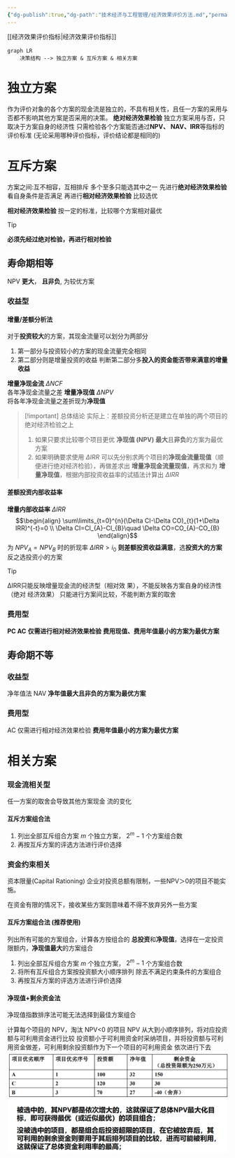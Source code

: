 ```yaml
---
{"dg-publish":true,"dg-path":"技术经济与工程管理/经济效果评价方法.md","permalink":"/技术经济与工程管理/经济效果评价方法/","dgPassFrontmatter":true,"noteIcon":"","created":"2024-04-16T13:01:27.456+08:00","updated":"2025-08-03T10:59:32.403+08:00"}
---
```


[[经济效果评价指标\|经济效果评价指标]]
```mermaid
graph LR
	决策结构 --> 独立方案 & 互斥方案 & 相关方案	
```
# 独立方案
作为评价对象的各个方案的现金流是独立的，不具有相关性，且任一方案的采用与否都不影响其他方案是否采用的决策。
**绝对经济效果检验**
独立方案采用与否，只取决于方案自身的经济性
	只需检验各个方案能否通过**NPV、 NAV、IRR**等指标的评价标准 (无论采用哪种评价指标，评价结论都是相同的)
# 互斥方案
方案之间:互不相容，互相排斥
多个至多只能选其中之一
先进行**绝对经济效果检验**
	看自身条件是否满足
再进行**相对经济效果检验**
	比较选优

**相对经济效果检验**
按一定的标准，比较哪个方案相对最优
>[!tip] 
**必须先经过绝对检验，再进行相对检验**
## 寿命期相等
NPV **更大**， **且非负**, 为较优方案
### 收益型
#### 增量/差额分析法
对于**投资较大**的方案，其现金流量可以划分为两部分
1. 第一部分与投资较小的方案的现金流量完全相同
2. 第二部分则是增量投资的收益
判断第二部分多**投入的资金能否带来满意的增量收益**

**增量净现金流**  $\Delta NCF$   
各年净现金流量之差
**增量净现值**   $\Delta NPV$   
将各年净现金流量之差折现为**净现值**

>[!important] 总体结论
>实际上：差额投资分析还是建立在单独的两个项目的绝对经济检验之上
>1. 如果只要求比较哪个项目更优
>	**净现值 (NPV) 最大**且**非负**的方案为最优方案
>2. 如果明确要求使用 $\Delta IRR$
>	可以先分别求两个项目的**净现金流量现值**（顺便进行绝对经济检验），再做差求出 **增量净现金流量现值**，再求和为 **增量净现值**，根据内部投资收益率的试插法计算出 $\Delta IR R$
>
#### 差额投资内部收益率
**增量内部收益率**  $\Delta IRR$  
$$\begin{align}
\sum\limits_{t=0}^{n}(\Delta CI-\Delta CO)_{t}(1+\Delta IRR)^{-t}=0 \\
\Delta CI=CI_{A}-CI_{B}\quad \Delta CO=CO_{A}-CO_{B}
\end{align}$$
为 $NPV_{A}=NPV_{B}$ 时的折现率
$\Delta IRR>i_{0}$
**则差额投资收益满意**，选**投资大的方案**
反之选投资小的方案

>[!tip] 
>ΔIRR只能反映增量现金流的经济型（相对效 果），不能反映各方案自身的经济性（绝对 经济效果）
>只能进行方案间比较，不能判断方案的取舍

### 费用型
**PC AC** 
**仅需进行相对经济效果检验**
**费用现值、费用年值最小的方案为最优方案**
## 寿命期不等
### 收益型
净年值法 NAV
**净年值最大且非负的方案为最优方案**
### 费用型
AC 
仅需进行相对经济效果检验
**费用年值最小的方案为最优方案**
# 相关方案
### 现金流相关型
任一方案的取舍会导致其他方案现金 流的变化
#### 互斥方案组合法
1. 列出全部互斥组合方案 
$m$ 个独立方案， $2^{m}-1$ 个方案组合数
2. 再按互斥方案的评选方法进行评价选择

### 资金约束相关
资本限量(Capital Rationing) 企业对投资总额有限制，一些NPV＞0的项目不能实施。

在资金有限的情况下，接收某些方案则意味着不得不放弃另外一些方案

#### 互斥方案组合法 (推荐使用)
列出所有可能的方案组合，计算各方按组合的 **总投资**和**净现值**，选择在一定投资限额内，**净现值最大**的方案组合

1. 列出全部互斥组合方案 
$m$ 个独立方案， $2^{m}-1$ 个方案组合数
2. 将所有互斥组合方案按投资额大小顺序排列
除去不满足约束条件的方案组合
3. 再按互斥方案的评选方法进行评价选择

#### 净现值+剩余资金法
净现值指数排序法可能无法选择到最佳方案组合

计算每个项目的 NPV，淘汰 NPV<0 的项目
NPV 从大到小顺序排列，将对应投资额与可利用资金进行比较
投资额小于可利用资金时采纳项目，并将投资额与可利用资金做差，可利用剩余投资额作为下一个项目的可利用资金
依次进行下去
![Functional files/Photo Resources/Pasted image 20240402091633.png](../img/user/Functional%20files/Photo%20Resources/Pasted%20image%2020240402091633.png)